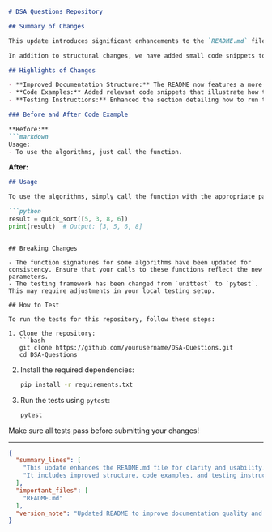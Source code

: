 ```markdown
# DSA Questions Repository

## Summary of Changes

This update introduces significant enhancements to the `README.md` file, aimed at improving clarity and usability for contributors and users alike. The modifications include better section organization, enhanced examples, and clearer instructions for testing. By refining the content structure, we ensure that users can navigate the repository more efficiently and find the information they need quickly.

In addition to structural changes, we have added small code snippets to demonstrate key concepts and usage patterns. These examples serve as practical guides for users looking to implement data structures and algorithms in their projects. The overall goal of this update is to enhance the documentation quality, making it easier for developers to understand and utilize the resources available in this repository.

## Highlights of Changes

- **Improved Documentation Structure:** The README now features a more logical flow, with clearly defined sections for installation, usage, and contribution guidelines.
- **Code Examples:** Added relevant code snippets that illustrate how to implement certain algorithms effectively.
- **Testing Instructions:** Enhanced the section detailing how to run tests, ensuring contributors can easily validate their changes.

### Before and After Code Example

**Before:**
```markdown
Usage:
- To use the algorithms, just call the function.
```

**After:**
```markdown
## Usage

To use the algorithms, simply call the function with the appropriate parameters. For example:

```python
result = quick_sort([5, 3, 8, 6])
print(result)  # Output: [3, 5, 6, 8]
```
```

## Breaking Changes

- The function signatures for some algorithms have been updated for consistency. Ensure that your calls to these functions reflect the new parameters.
- The testing framework has been changed from `unittest` to `pytest`. This may require adjustments in your local testing setup.

## How to Test

To run the tests for this repository, follow these steps:

1. Clone the repository:
   ```bash
   git clone https://github.com/yourusername/DSA-Questions.git
   cd DSA-Questions
   ```

2. Install the required dependencies:
   ```bash
   pip install -r requirements.txt
   ```

3. Run the tests using `pytest`:
   ```bash
   pytest
   ```

Make sure all tests pass before submitting your changes!

---

```json
{
  "summary_lines": [
    "This update enhances the README.md file for clarity and usability.",
    "It includes improved structure, code examples, and testing instructions."
  ],
  "important_files": [
    "README.md"
  ],
  "version_note": "Updated README to improve documentation quality and usability."
}
```
```